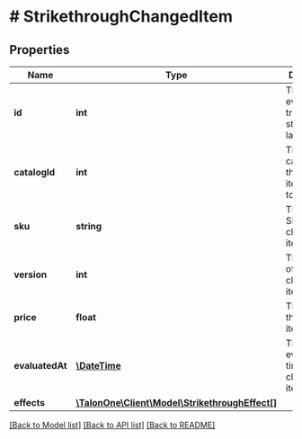 # # StrikethroughChangedItem

## Properties

Name | Type | Description | Notes
------------ | ------------- | ------------- | -------------
**id** | **int** | The ID of the event that triggered the strikethrough labeling. | 
**catalogId** | **int** | The ID of the catalog that the changed item belongs to. | 
**sku** | **string** | The unique SKU of the changed item. | 
**version** | **int** | The version of the changed item. | 
**price** | **float** | The price of the changed item. | 
**evaluatedAt** | [**\DateTime**](\DateTime.md) | The evaluation time of the changed item. | 
**effects** | [**\TalonOne\Client\Model\StrikethroughEffect[]**](StrikethroughEffect.md) |  | [optional] 

[[Back to Model list]](../../README.md#documentation-for-models) [[Back to API list]](../../README.md#documentation-for-api-endpoints) [[Back to README]](../../README.md)


